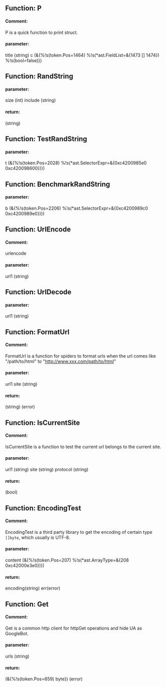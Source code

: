 ## Function: P

#### Comment: 

P is a quick function to print struct.

#### parameter: 
title (string) c (&{%!s(token.Pos=1464) %!s(*ast.FieldList=&{1473 [] 1474}) %!s(bool=false)}) 





## Function: RandString

#### parameter: 
size (int) include (string) 

#### return: 
(string) 



## Function: TestRandString

#### parameter: 
t (&{%!s(token.Pos=2028) %!s(*ast.SelectorExpr=&{0xc4200985e0 0xc420098600})}) 





## Function: BenchmarkRandString

#### parameter: 
b (&{%!s(token.Pos=2206) %!s(*ast.SelectorExpr=&{0xc4200989c0 0xc4200989e0})}) 





## Function: UrlEncode

#### Comment: 

urlencode

#### parameter: 
url1 (string) 





## Function: UrlDecode

#### parameter: 
url1 (string) 





## Function: FormatUrl

#### Comment: 

FormatUrl is a function for spiders to format urls when the url comes like "/path/to/html" to "http://www.xxx.com/path/to/html"

#### parameter: 
url1 site (string) 

#### return: 
(string) (error) 



## Function: IsCurrentSite

#### Comment: 

IsCurrentSite is a function to test the current url belongs to the current site.

#### parameter: 
url1 (string) site (string) protocol (string) 

#### return: 
(bool) 



## Function: EncodingTest

#### Comment: 

EncodingTest is a third party library to get the encoding of certain type `[]byte`, which usually is UTF-8.

#### parameter: 
content (&{%!s(token.Pos=207) %!s(*ast.ArrayType=&{208 <nil> 0xc42000e3e0})}) 

#### return: 
encoding(string) err(error) 



## Function: Get

#### Comment: 

Get is a common http client for httpGet operations and hide UA as GoogleBot.

#### parameter: 
urls (string) 

#### return: 
(&{%!s(token.Pos=659) <nil> byte}) (error) 



